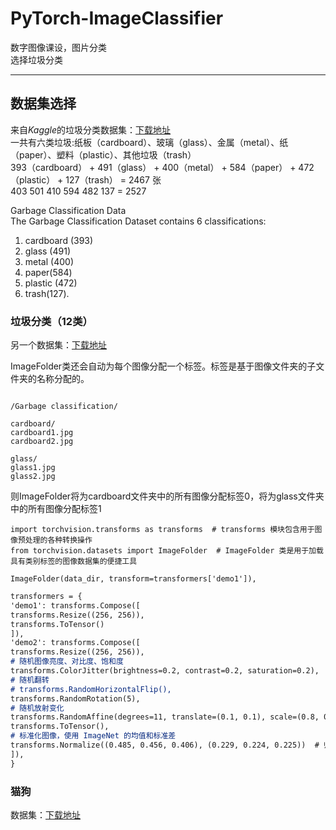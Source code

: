 # PyTorch-ImageClassifier

数字图像课设，图片分类  
选择垃圾分类

---

## 数据集选择

来自*Kaggle*的垃圾分类数据集：[下载地址](https://www.kaggle.com/datasets/asdasdasasdas/garbage-classification/code)  
一共有六类垃圾:纸板（cardboard）、玻璃（glass）、金属（metal）、纸（paper）、塑料（plastic）、其他垃圾（trash）  
393（cardboard） + 491（glass） + 400（metal） + 584（paper） + 472（plastic） + 127（trash） = 2467 张  
403 501 410 594 482 137 = 2527

Garbage Classification Data  
The Garbage Classification Dataset contains 6 classifications:

1. cardboard (393)
2. glass (491)
3. metal (400)
4. paper(584)
5. plastic (472)
6. trash(127).

### 垃圾分类（12类）

另一个数据集：[下载地址](https://www.kaggle.com/datasets/mostafaabla/garbage-classification)

ImageFolder类还会自动为每个图像分配一个标签。标签是基于图像文件夹的子文件夹的名称分配的。

```

/Garbage classification/

cardboard/
cardboard1.jpg
cardboard2.jpg

glass/
glass1.jpg
glass2.jpg
```

则ImageFolder将为cardboard文件夹中的所有图像分配标签0，将为glass文件夹中的所有图像分配标签1

```
import torchvision.transforms as transforms  # transforms 模块包含用于图像预处理的各种转换操作
from torchvision.datasets import ImageFolder  # ImageFolder 类是用于加载具有类别标签的图像数据集的便捷工具

ImageFolder(data_dir, transform=transformers['demo1']),
```

```markdown
transformers = {
'demo1': transforms.Compose([
transforms.Resize((256, 256)),
transforms.ToTensor()
]),
'demo2': transforms.Compose([
transforms.Resize((256, 256)),
# 随机图像亮度、对比度、饱和度
transforms.ColorJitter(brightness=0.2, contrast=0.2, saturation=0.2),
# 随机翻转
# transforms.RandomHorizontalFlip(),
transforms.RandomRotation(5),
# 随机放射变化
transforms.RandomAffine(degrees=11, translate=(0.1, 0.1), scale=(0.8, 0.8)),
transforms.ToTensor(),
# 标准化图像，使用 ImageNet 的均值和标准差
transforms.Normalize((0.485, 0.456, 0.406), (0.229, 0.224, 0.225))  # 归一化
]),
}
```

### 猫狗

数据集：[下载地址](https://www.kaggle.com/datasets/lizhensheng/-2000/discussion)  